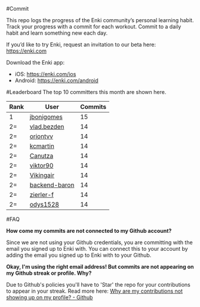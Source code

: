 #Commit

This repo logs the progress of the Enki community’s personal learning habit. Track your progress with a commit for each workout. Commit to a daily habit and learn something new each day.

If you’d like to try Enki, request an invitation to our beta here: https://enki.com

Download the Enki app: 
 - iOS: https://enki.com/ios
 - Android: https://enki.com/android

#Leaderboard
The top 10 committers this month are shown here.

| Rank | User | Commits |
|------|------|---------|
|1|[jbonigomes](https://github.com/jbonigomes)|15|
|2=|[vlad.bezden](https://github.com/vlad.bezden)|14|
|2=|[oriontvv](https://github.com/oriontvv)|14|
|2=|[kcmartin](https://github.com/kcmartin)|14|
|2=|[Canutza](https://github.com/Canutza)|14|
|2=|[viktor90](https://github.com/viktor90)|14|
|2=|[Vikingair](https://github.com/Vikingair)|14|
|2=|[backend-baron](https://github.com/backend-baron)|14|
|2=|[zierler-f](https://github.com/zierler-f)|14|
|2=|[odys1528](https://github.com/odys1528)|14|

#FAQ

**How come my commits are not connected to my Github account?**

Since we are not using your Github credentials, you are committing with the email you signed up to Enki with. You can connect this to your account by adding the email you signed up to Enki with to your Github.

**Okay, I'm using the right email address! But commits are not appearing on my Github streak or profile. Why?**

Due to Github's policies you'll have to 'Star' the repo for your contributions to appear in your streak. Read more here: [Why are my contributions not showing up on my profile? - Github](https://help.github.com/articles/why-are-my-contributions-not-showing-up-on-my-profile/)
